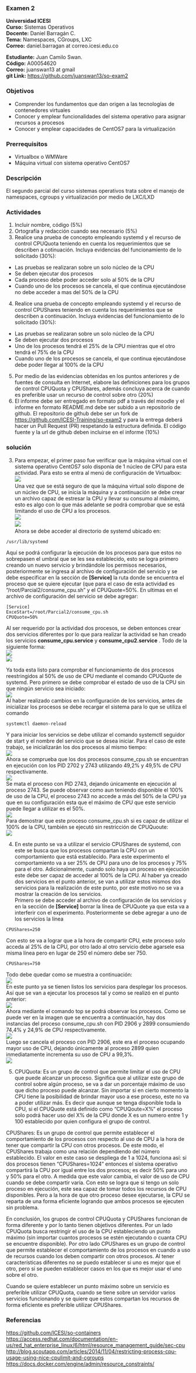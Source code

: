 ### Examen 2
**Universidad ICESI**  
**Curso:** Sistemas Operativos  
**Docente:** Daniel Barragán C.  
**Tema:** Namespaces, CGroups, LXC  
**Correo:** daniel.barragan at correo.icesi.edu.co  

**Estudiante:** Juan Camilo Swan.  
**Código:** A00054620  
**Correo:** juanswan13 at gmail  
**git Link:** https://github.com/juanswan13/so-exam2  

### Objetivos
* Comprender los fundamentos que dan origen a las tecnologías de contenedores virtuales
* Conocer y emplear funcionalidades del sistema operativo para asignar recursos a procesos
* Conocer y emplear capacidades de CentOS7 para la virtualización

### Prerrequisitos
* Virtualbox o WMWare
* Máquina virtual con sistema operativo CentOS7

### Descripción
El segundo parcial del curso sistemas operativos trata sobre el manejo de namespaces, cgroups y virtualización por medio de LXC/LXD

### Actividades
1. Incluir nombre, código (5%)
2. Ortografía y redacción cuando sea necesario (5%)
3. Realice una prueba de concepto empleando systemd y el recurso de control CPUQuota teniendo en cuenta los requerimientos que se describen a cotinuación. Incluya evidencias del funcionamiento de lo solicitado (30%):
 * Las pruebas se realizaran sobre un solo núcleo de la CPU
 * Se deben ejecutar dos procesos
 * Cada proceso debe poder acceder solo al 50% de la CPU
 * Cuando uno de los procesos se cancela, el que continua ejecutándose no debe acceder a mas del 50% de la CPU
4.  Realice una prueba de concepto empleando systemd y el recurso de control CPUShares teniendo en cuenta los requerimientos que se describen a continuación. Incluya evidencias del funcionamiento de lo solicitado (30%):
 * Las pruebas se realizaran sobre un solo núcleo de la CPU
 * Se deben ejecutar dos procesos
 * Uno de los procesos tendrá el 25% de la CPU mientras que el otro tendrá el 75% de la CPU
 * Cuando uno de los procesos se cancela, el que continua ejecutándose debe poder llegar al 100% de la CPU
5. Por medio de las evidencias obtenidas en los puntos anteriores y de fuentes de consulta en Internet, elabore las definiciones para los grupos de control CPUQuota y CPUShares, además concluya acerca de cuando es preferible usar un recurso de control sobre otro (20%)
6. El informe debe ser entregado en formato pdf a través del moodle y el informe en formato README.md debe ser subido a un repositorio de github. El repositorio de github debe ser un fork de https://github.com/ICESI-Training/so-exam2 y para la entrega deberá hacer un Pull Request (PR) respetando la estructura definida. El código fuente y la url de github deben incluirse en el informe (10%)    
  
### solución 
 3. Para empezar, el primer paso fue verificar que la máquina virtual con el sistema operativo CentOS7 solo disponía de 1 núcleo de CPU para esta actividad. Para esto se entra al menú de configuración de Virtualbox:  
        ![][1]  
Una vez que se está seguro de que la máquina virtual solo dispone de un núcleo de CPU, se inicia la máquina y a continuación se debe crear un archivo capaz de estresar la CPU y llevar su consumo al máximo, esto es algo con lo que más adelante se podrá comprobar que se está limitando el uso de CPU a los procesos.  
        ![][2]  
        ![][3]  
Ahora se debe acceder al directorio de systemd ubicado en:
```
/usr/lib/systemd
```
Aquí se podrá configurar la ejecución de los procesos para que estos no sobrepasen el umbral que se les sea establecido, esto se logra primero creando un nuevo servicio y brindándole los permisos necesarios, posteriormente se ingresa al archivo de configuración del servicio y se debe especificar en la sección de  **[Service]** la ruta donde se encuentra el proceso que se quiere ejecutar (que para el caso de esta actividad es “/root/Parcial2/consume_cpu.sh” y el CPUQuote=50%. En ultimas en el archivo de configuración del servicio se debe agregar: 
```
[Service]
ExceStart=/root/Parcial2/consume_cpu.sh
CPUQuote=50%
```

Al ser requerido por la actividad dos procesos, se deben entonces crear dos servicios diferentes por lo que para realizar la actividad se han creado los servicios **consume_cpu.service** y **consume_cpu2.service** . Todo de la siguiente forma:  
        ![][4]  
        ![][5]  
  
Ya toda esta listo para comprobar el funcionamiento de dos procesos reestringidos al 50% de uso de CPU mediante el comando CPUQuote de systemd. Pero primero se debe comprobar el estado de uso de la CPU sin que ningún servicio sea iniciado:  
        ![][6]  
 Al haber realizado cambios en la configuración de los servicios, antes de inicializar los procesos se debe recargar el sistema para lo que se utiliza el comando  
  
```
systemctl daemon-reload
```
  
Y para iniciar los servicios se debe utilizar el comando systemctl seguidor de start y el nombre del servicio que se desea iniciar. Para el caso de este trabajo, se inicializarán los dos procesos al mismo tiempo:  
        ![][7]  
Ahora se comprueba que los dos procesos consume_cpu.sh se encuentran en ejecución con los PID 2702 y 2743 utilizando 49,2% y 49,5% de CPU respectivamente.  
        ![][8]  
Se mata el proceso con PID 2743, dejando únicamente en ejecución al proceso 2743. Se puede observar como aun teniendo disponible el 100% de uso de la CPU, el proceso 2743 no accede a más del 50% de la CPU ya que en su configuración esta que el máximo de CPU que este servicio puede llegar a utilizar es el 50%.  
        ![][9]  
Para demostrar que este proceso consume_cpu.sh si es capaz de utilizar el 100% de la CPU, también se ejecutó sin restricción de CPUQuoute:  
        ![][10]  
   
 4. En este punto se va a utilizar el servicio CPUShares de systemd, con este se busca que los procesos compartan la CPU con un comportamiento que está establecido. Para este experimento el comportamiento va a ser 25% de CPU para uno de los procesos y 75% para el otro. Adicionalmente, cuando solo haya un proceso en ejecución este debe ser capaz de acceder al 100% de la CPU. 
Al haber ya creado dos servicios en el punto anterior, se van a utilizar estos mismos dos servicios para la realización de este punto, por este motivo no se va a mostrar la creación de los servicios.  
Primero se debe acceder al archivo de configuración de los servicios y en la sección de **[Service]** borrar la línea de CPUQuote ya que esta va a interferir con el experimento. Posteriormente se debe agregar a uno de los servicios la línea  
```
CPUShares=250
```  
Con esto se va a lograr que a la hora de compartir CPU, este proceso solo acceda al 25% de la CPU, por otro lado al otro servicio debe agarsele esa misma línea pero en lugar de 250 el número debe ser 750.  
```
CPUShares=750
```  
Todo debe quedar como se muestra a continuación:  
     ![][11]  
En este punto ya se tienen listos los servicios para desplegar los procesos. Así que se van a ejecutar los procesos tal y como se realizó en el punto anterior:  
        ![][7]  
Ahora mediante el comando top se podrá observar los procesos. Como se puede ver en la imagen que se encuentra a continuación, hay dos instancias del proceso consume_cpu.sh con PID 2906 y 2899 consumiendo 74,4% y 24,9% de CPU respectivamente.  
        ![][12]  
Luego se cancela el proceso con PID 2906, este era el proceso ocupando mayor uso de CPU, dejando únicamente al proceso 2899 quien inmediatamente incrementa su uso de CPU a 99,3%.  
         ![][13] 
         
5. CPUQuota: Es un grupo de control que permite limitar el uso de CPU que puede alcanzar un proceso. Significa que al utilizar este grupo de control sobre algún proceso, se va a dar un porcentaje máximo de uso que dicho proceso puede alcanzar. Sin importar si en cierto momento la CPU tiene la posibilidad de brindar mayor uso a ese proceso, este no va a poder utilizar más. Es decir que aunque se tenga disponible toda la CPU, si el CPUQuote está definido como “CPUQoute=X%” el proceso solo podrá hacer uso del X% de la CPU donde X es un numero entre 1 y 100 establecido por quien configura el grupo de control.  
  
CPUShares: Es un grupo de control que permite establecer el comportamiento de los procesos con respecto al uso de CPU a la hora de tener que compartir la CPU con otros procesos. De este modo, el CPUShares trabaja como una relación dependiendo del número establecido. El valor en este caso se despliega de 1 a 1024, funciona así: si dos procesos tienen “CPUShares=1024” entonces el sistema operativo compartirá la CPU por igual entre los dos procesos; es decir 50% para uno y 50% para el otro. A medida que este valor cambia, el valor de uso de CPU cuando se debe compartir varía. Con esto se logra que si tengo un solo proceso en ejecución, este sea capaz de tomar todos los recursos de CPU disponibles. Pero a la hora de que otro proceso desee ejecutarse, la CPU se reparta de una forma eficiente logrando que ambos procesos se ejecuten sin problema. 
  
En conclusión, los grupos de control CPUQuota y CPUShares funcionan de forma diferente y por lo tanto tienen objetivos diferentes. Por un lado CPUQuota busca restringir el uso de la CPU estableciendo un punto máximo (sin importar cuantos procesos se estén ejecutando o cuanta CPU se encuentre disponible). Por otro lado CPUShares es un grupo de control que permite establecer el comportamiento de los procesos en cuando a uso de recursos cuando los deben compartir con otros procesos. Al tener características diferentes no se puedo establecer si uno es mejor que el otro, pero si se pueden establecer casos en los que es mejor usar el uno sobre el otro.  
  
Cuando se quiere establecer un punto máximo sobre un servicio es preferible utilizar CPUQuota, cuando se tiene sobre un servidor varios servicios funcionando y se quiere que estos compartan los recursos de forma eficiente es preferible utilizar CPUShares.   


  
### Referencias
https://github.com/ICESI/so-containers  
https://access.redhat.com/documentation/en-us/red_hat_enterprise_linux/6/html/resource_management_guide/sec-cpu  
http://blog.scoutapp.com/articles/2014/11/04/restricting-process-cpu-usage-using-nice-cpulimit-and-cgroups  
https://docs.docker.com/engine/admin/resource_constraints/  

[1]: images/foto0.PNG
[2]: images/Foto1.PNG
[3]: images/foto2.PNG
[4]: images/foto3.PNG
[5]: images/foto4.PNG
[6]: images/foto5.PNG
[7]: images/foto6.PNG
[8]: images/foto7.PNG
[9]: images/foto8.PNG
[10]: images/foto9.PNG
[11]: images/foto10.PNG
[12]: images/foto11.PNG
[13]: images/foto12.PNG
